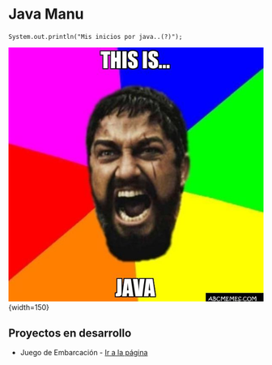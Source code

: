 # Java Manu
```
System.out.println("Mis inicios por java..(?)");
```

![this-is-java)](images/this-is-java.jpg){width=150}

## Proyectos en desarrollo
- Juego de Embarcación - [Ir a la página](https://github.com/neverkas/java-manu/tree/master/src/juegoEmbarcaciones)
  
